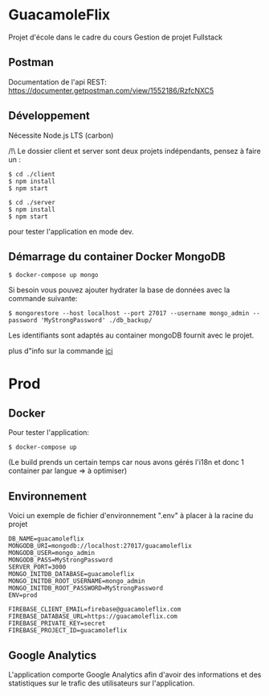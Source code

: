 # GuacamoleFlix

Projet d'école dans le cadre du cours Gestion de projet Fullstack

## Postman

Documentation de l'api REST:
https://documenter.getpostman.com/view/1552186/RzfcNXC5

## Développement

Nécessite Node.js LTS (carbon)

/!\ Le dossier client et server sont deux projets indépendants, pensez à faire un :
```shell
$ cd ./client 
$ npm install
$ npm start
```

```shell
$ cd ./server 
$ npm install
$ npm start
```

pour tester l'application en mode dev.

## Démarrage du container Docker MongoDB
```shell
$ docker-compose up mongo
```

Si besoin vous pouvez ajouter hydrater la base de données avec la commande suivante:
```shell
$ mongorestore --host localhost --port 27017 --username mongo_admin --password 'MyStrongPassword' ./db_backup/
```

Les identifiants sont adaptés au container mongoDB fournit avec le projet.

plus d"info sur la commande [ici](https://docs.mongodb.com/manual/tutorial/backup-and-restore-tools/)

# Prod
## Docker

Pour tester l'application:
```shell
$ docker-compose up
```

(Le build prends un certain temps car nous avons gérés l'i18n et donc 1 container par langue => à optimiser)

## Environnement
Voici un exemple de fichier d'environnement ".env" à placer à la racine du projet
```env
DB_NAME=guacamoleflix
MONGODB_URI=mongodb://localhost:27017/guacamoleflix
MONGODB_USER=mongo_admin
MONGODB_PASS=MyStrongPassword
SERVER_PORT=3000
MONGO_INITDB_DATABASE=guacamoleflix
MONGO_INITDB_ROOT_USERNAME=mongo_admin
MONGO_INITDB_ROOT_PASSWORD=MyStrongPassword
ENV=prod

FIREBASE_CLIENT_EMAIL=firebase@guacamoleflix.com
FIREBASE_DATABASE_URL=https://guacamoleflix.com
FIREBASE_PRIVATE_KEY=secret
FIREBASE_PROJECT_ID=guacamoleflix

```

## Google Analytics

L'application comporte Google Analytics afin d'avoir des informations et des statistiques sur le trafic des utilisateurs sur l'application.
